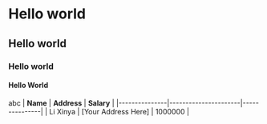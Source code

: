 # Hello world
## Hello world
### Hello world
#### Hello World
abc
| **Name**      | **Address**          | **Salary**    |
|---------------|----------------------|---------------|
| Li Xinya      | [Your Address Here]  |  1000000      |
